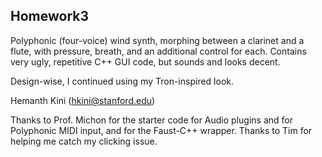 ## Homework3

Polyphonic (four-voice) wind synth, morphing between a clarinet and a flute, with pressure, breath, and an additional control for each. Contains very ugly, repetitive C++ GUI code, but sounds and looks decent.

Design-wise, I continued using my Tron-inspired look.

Hemanth Kini (hkini@stanford.edu)

Thanks to Prof. Michon for the starter code for Audio plugins and for Polyphonic MIDI input, and for the Faust-C++ wrapper. Thanks to Tim for helping me catch my clicking issue.